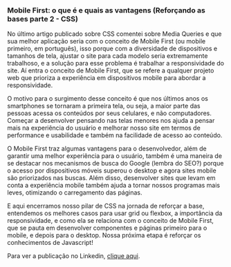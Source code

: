 ### Mobile First: o que é e quais as vantagens (Reforçando as bases parte 2 - CSS)

No último artigo publicado sobre CSS comentei sobre Media Queries e que sua melhor aplicação seria com o conceito de Mobile First (ou mobile primeiro, em português), 
isso porque com a diversidade de dispositivos e tamanhos de tela, ajustar o site para cada modelo seria extremamente trabalhoso, e a solução para esse problema é trabalhar 
a responsividade do site. Aí entra o conceito de Mobile First, que se refere a qualquer projeto web que prioriza a experiência em dispositivos mobile para abordar 
a responsividade.

O motivo para o surgimento desse conceito é que nos últimos anos os smartphones se tornaram a primeira tela, ou seja, a maior parte das pessoas acessa os conteúdos 
por seus celulares, e não computadores. Começar a desenvolver pensando nas telas menores nos ajuda a pensar mais na experiência do usuário e melhorar nosso site em 
termos de performance e usabilidade e também na facilidade de acesso ao conteúdo.

O Mobile First traz algumas vantagens para o desenvolvedor, além de garantir uma melhor experiência para o usuário, também é uma maneira de se destacar nos mecanismos 
de busca do Google (lembra do SEO?) porque o acesso por dispositivos móveis superou o desktop e agora sites mobile são priorizados nas buscas. Além disso, desenvolver 
sites que levam em conta a experiência mobile também ajuda a tornar nossos programas mais leves, otimizando o carregamento das páginas.

E aqui encerramos nosso pilar de CSS na jornada de reforçar a base, entendemos os melhores casos para usar grid ou flexbox, a importância da responsividade, e como ela 
se relaciona com o conceito de Mobile First, que se pauta em desenvolver componentes e páginas primeiro para o mobile, e depois para o desktop. Nossa próxima etapa é 
reforçar os conhecimentos de Javascript!

Para ver a publicação no Linkedin, [clique aqui](https://www.linkedin.com/pulse/mobile-first-o-que-%C3%A9-e-quais-vantagens-refor%C3%A7ando-bases-lobo-/).
